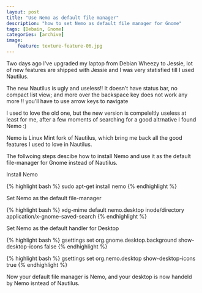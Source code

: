 ```yaml
---
layout: post
title: "Use Nemo as default file manager"
description: "how to set Nemo as default file manager for Gnome"
tags: [Debain, Gnome]
categories: [archive]
image:
    feature: texture-feature-06.jpg
---
```


Two days ago I've upgraded my laptop from Debian Wheezy to Jessie, lot of new features are shipped with Jessie and I was very statisfied till I used Nautilus.

The new Nautilus is ugly and useless!! It doesn’t have status bar, no compact list view; and more over the backspace key does not work any more !! you’ll have to use arrow keys to navigate

I used to love the old one, but the new version is compeleltly useless at least for me, after a few moments of searching for a good altrnative I found Nemo :)

Nemo is Linux Mint fork of Nautilus, which bring me back all the good features I used to love in Nautilus.

The follwoing steps descibe how to install Nemo and use it as the default file-manager for Gnome instead of Nautilus.

Install Nemo 

{% highlight bash %}
sudo apt-get install nemo
{% endhighlight %}

Set Nemo as the default file-manager

{% highlight bash %}
xdg-mime default nemo.desktop inode/directory application/x-gnome-saved-search
{% endhighlight %}

Set Nemo as the default handler for Desktop

{% highlight bash %}
gsettings set org.gnome.desktop.background show-desktop-icons false
{% endhighlight %}

{% highlight bash %}
gsettings set org.nemo.desktop show-desktop-icons true
{% endhighlight %}

Now your default file manager is Nemo, and your desktop is now handeld by Nemo isntead of Nautilus.
